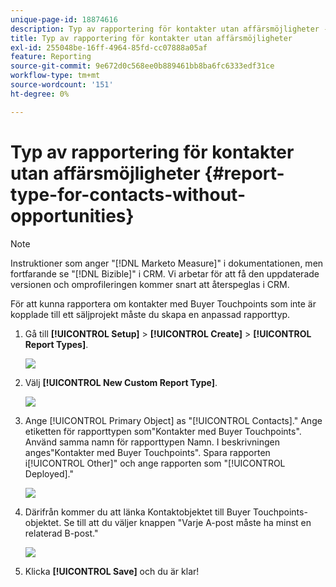 ```yaml
---
unique-page-id: 18874616
description: Typ av rapportering för kontakter utan affärsmöjligheter - [!DNL Marketo Measure]
title: Typ av rapportering för kontakter utan affärsmöjligheter
exl-id: 255048be-16ff-4964-85fd-cc07888a05af
feature: Reporting
source-git-commit: 9e672d0c568ee0b889461bb8ba6fc6333edf31ce
workflow-type: tm+mt
source-wordcount: '151'
ht-degree: 0%

---
```


# Typ av rapportering för kontakter utan affärsmöjligheter {#report-type-for-contacts-without-opportunities}

>[!NOTE]
>
>Instruktioner som anger &quot;[!DNL Marketo Measure]&quot; i dokumentationen, men fortfarande se &quot;[!DNL Bizible]&quot; i CRM. Vi arbetar för att få den uppdaterade versionen och omprofileringen kommer snart att återspeglas i CRM.

För att kunna rapportera om kontakter med Buyer Touchpoints som inte är kopplade till ett säljprojekt måste du skapa en anpassad rapporttyp.

1. Gå till **[!UICONTROL Setup]** > **[!UICONTROL Create]** > **[!UICONTROL Report Types]**.

   ![](assets/1.jpg)

1. Välj **[!UICONTROL New Custom Report Type]**.

   ![](assets/2.jpg)

1. Ange [!UICONTROL Primary Object] as &quot;[!UICONTROL Contacts].&quot; Ange etiketten för rapporttypen som&quot;Kontakter med Buyer Touchpoints&quot;. Använd samma namn för rapporttypen Namn. I beskrivningen anges&quot;Kontakter med Buyer Touchpoints&quot;. Spara rapporten i[!UICONTROL Other]&quot; och ange rapporten som &quot;[!UICONTROL Deployed].&quot;

   ![](assets/3.jpg)

1. Därifrån kommer du att länka Kontaktobjektet till Buyer Touchpoints-objektet. Se till att du väljer knappen &quot;Varje A-post måste ha minst en relaterad B-post.&quot;

   ![](assets/4.jpg)

1. Klicka **[!UICONTROL Save]** och du är klar!

